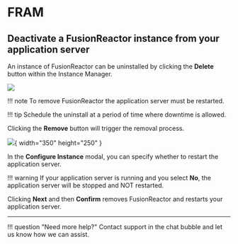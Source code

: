 # FRAM 

## Deactivate a FusionReactor instance from your application server

An instance of FusionReactor can be uninstalled by clicking the **Delete** button within the Instance Manager.

![](/frdocs/Monitor-your-data/FR-Agent/Images/FRAM-unstall-button.jpg)

!!! note
    To remove FusionReactor the application server must be restarted.
    
!!! tip
    Schedule the uninstall at a period of time where downtime is allowed.

Clicking the **Remove** button will trigger the removal process.

![](/frdocs/Monitor-your-data/FR-Agent/Images/FRAM-uninstall-confirm.jpg){ width="350" height="250" }

In the **Configure Instance** modal, you can specify whether to restart the application server.

!!! warning
    If your application server is running and you select **No**, the application server will be stopped and NOT restarted.


Clicking **Next** and then **Confirm** removes FusionReactor and restarts your application server.
___

!!! question "Need more help?"
    Contact support in the chat bubble and let us know how we can assist.